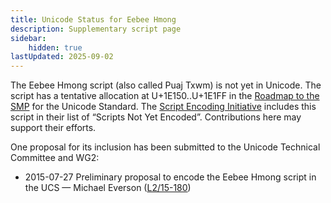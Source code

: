 ```yaml
---
title: Unicode Status for Eebee Hmong
description: Supplementary script page
sidebar:
    hidden: true
lastUpdated: 2025-09-02
---
```


The Eebee Hmong script (also called Puaj Txwm) is not yet in Unicode. The script has a tentative allocation at U+1E150..U+1E1FF in the [Roadmap to the SMP](http://www.unicode.org/roadmaps/smp/) for the Unicode Standard. The [Script Encoding Initiative](http://www.linguistics.berkeley.edu/sei/) includes this script in their list of “Scripts Not Yet Encoded”. Contributions here may support their efforts.

One proposal for its inclusion has been submitted to the Unicode Technical Committee and WG2:

- 2015-07-27 Preliminary proposal to encode the Eebee Hmong script in the UCS — Michael Everson ([L2/15-180](http://www.unicode.org/cgi-bin/GetMatchingDocs.pl?L2/15-180))

[comment]: # (end of intro)

[comment]: # (start of blocks)



[comment]: # (end of blocks)

[comment]: # (start of chars)



[comment]: # (end of chars)

[comment]: # (start of rest)


